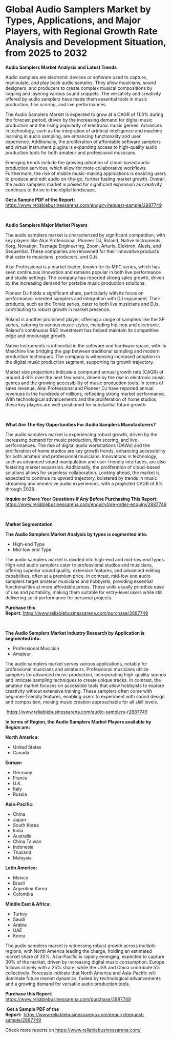 <p><h1>Global Audio Samplers Market by Types, Applications, and Major Players, with Regional Growth Rate Analysis and Development Situation, from 2025 to 2032</h1></p><p><strong>Audio Samplers Market Analysis and Latest Trends</strong></p>
<p><p>Audio samplers are electronic devices or software used to capture, manipulate, and play back audio samples. They allow musicians, sound designers, and producers to create complex musical compositions by looping and layering various sound snippets. The versatility and creativity offered by audio samplers have made them essential tools in music production, film scoring, and live performances.</p><p>The Audio Samplers Market is expected to grow at a CAGR of 11.3% during the forecast period, driven by the increasing demand for digital music production and the rising popularity of electronic music genres. Advances in technology, such as the integration of artificial intelligence and machine learning in audio sampling, are enhancing functionality and user experience. Additionally, the proliferation of affordable software samplers and virtual instrument plugins is expanding access to high-quality audio production tools for both amateur and professional musicians.</p><p>Emerging trends include the growing adoption of cloud-based audio production services, which allow for more collaborative workflows. Furthermore, the rise of mobile music-making applications is enabling users to produce and edit audio on-the-go, further fueling market growth. Overall, the audio samplers market is poised for significant expansion as creativity continues to thrive in the digital landscape.</p></p>
<p><strong>Get a Sample PDF of the Report:&nbsp;</strong> <a href="https://www.reliablebusinessarena.com/enquiry/request-sample/2887749?utm_campaign=3461&utm_medium=2&utm_source=Github&utm_content=ia&utm_term=14032025&utm_id=audio-samplers">https://www.reliablebusinessarena.com/enquiry/request-sample/2887749</a></p>
<p>&nbsp;</p>
<p><strong>Audio Samplers Major Market Players</strong></p>
<p><p>The audio samplers market is characterized by significant competition, with key players like Akai Professional, Pioneer DJ, Roland, Native Instruments, Korg, Novation, Teenage Engineering, Zoom, Arturia, Elektron, Alesis, and Sequential. These companies are renowned for their innovative products that cater to musicians, producers, and DJs.</p><p>Akai Professional is a market leader, known for its MPC series, which has seen continuous innovation and remains popular in both live performance and studio settings. The company has reported strong sales growth, driven by the increasing demand for portable music production solutions.</p><p>Pioneer DJ holds a significant share, particularly with its focus on performance-oriented samplers and integration with DJ equipment. Their products, such as the Toraiz series, cater to both live musicians and DJs, contributing to robust growth in market presence.</p><p>Roland is another prominent player, offering a range of samplers like the SP series, catering to various music styles, including hip-hop and electronic. Roland's continuous R&D investment has helped maintain its competitive edge and encourage growth.</p><p>Native Instruments is influential in the software and hardware space, with its Maschine line bridging the gap between traditional sampling and modern production techniques. The company is witnessing increased adoption in the digital music production segment, supporting its growth trajectory.</p><p>Market size projections indicate a compound annual growth rate (CAGR) of around 4-6% over the next few years, driven by the rise in electronic music genres and the growing accessibility of music production tools. In terms of sales revenue, Akai Professional and Pioneer DJ have reported annual revenues in the hundreds of millions, reflecting strong market performance. With technological advancements and the proliferation of home studios, these key players are well-positioned for substantial future growth.</p></p>
<p>&nbsp;</p>
<p><strong>What Are The Key Opportunities For Audio Samplers Manufacturers?</strong></p>
<p><p>The audio samplers market is experiencing robust growth, driven by the increasing demand for music production, film scoring, and live performances. The rise of digital audio workstations (DAWs) and the proliferation of home studios are key growth trends, enhancing accessibility for both amateur and professional musicians. Innovations in technology, such as advanced sound manipulation and user-friendly interfaces, are also fostering market expansion. Additionally, the proliferation of cloud-based solutions allows for seamless collaboration. Looking ahead, the market is expected to continue its upward trajectory, bolstered by trends in music streaming and immersive audio experiences, with a projected CAGR of 8% through 2028.</p></p>
<p><strong>Inquire or Share Your Questions If Any Before Purchasing This Report:</strong> <a href="https://www.reliablebusinessarena.com/enquiry/pre-order-enquiry/2887749?utm_campaign=3461&utm_medium=2&utm_source=Github&utm_content=ia&utm_term=14032025&utm_id=audio-samplers">https://www.reliablebusinessarena.com/enquiry/pre-order-enquiry/2887749</a></p>
<p>&nbsp;</p>
<p><strong>Market Segmentation</strong></p>
<p><strong>The Audio Samplers Market Analysis by types is segmented into:</strong></p>
<p><ul><li>High-end Type</li><li>Mid-low end Type</li></ul></p>
<p><p>The audio samplers market is divided into high-end and mid-low end types. High-end audio samplers cater to professional studios and musicians, offering superior sound quality, extensive features, and advanced editing capabilities, often at a premium price. In contrast, mid-low end audio samplers target amateur musicians and hobbyists, providing essential functionalities at more affordable prices. These units usually prioritize ease of use and portability, making them suitable for entry-level users while still delivering solid performance for personal projects.</p></p>
<p><strong>Purchase this Report:&nbsp;</strong><a href="https://www.reliablebusinessarena.com/purchase/2887749?utm_campaign=3461&utm_medium=2&utm_source=Github&utm_content=ia&utm_term=14032025&utm_id=audio-samplers">https://www.reliablebusinessarena.com/purchase/2887749</a></p>
<p>&nbsp;</p>
<p><strong>The Audio Samplers Market Industry Research by Application is segmented into:</strong></p>
<p><ul><li>Professional Musician</li><li>Amateur</li></ul></p>
<p><p>The audio samplers market serves various applications, notably for professional musicians and amateurs. Professional musicians utilize samplers for advanced music production, incorporating high-quality sounds and intricate sampling techniques to create unique tracks. In contrast, the amateur market focuses on accessible tools that allow hobbyists to explore creativity without extensive training. These samplers often come with beginner-friendly features, enabling users to experiment with sound design and composition, making music creation approachable for all skill levels.</p></p>
<p><a href="https://www.reliablebusinessarena.com/audio-samplers-r2887749?utm_campaign=3461&utm_medium=2&utm_source=Github&utm_content=ia&utm_term=14032025&utm_id=audio-samplers">&nbsp;https://www.reliablebusinessarena.com/audio-samplers-r2887749</a></p>
<p><strong>In terms of Region, the Audio Samplers Market Players available by Region are:</strong></p>
<p>
    <p> <strong> North America: </strong>
        <ul>
            <li>United States</li>
            <li>Canada</li>
        </ul>
        </p> 
    <p> <strong> Europe: </strong>
        <ul>
            <li>Germany</li>
            <li>France</li>
            <li>U.K.</li>
            <li>Italy</li>
            <li>Russia</li>
        </ul>
        </p> 
    <p> <strong> Asia-Pacific: </strong>
        <ul>
            <li>China</li>
            <li>Japan</li>
            <li>South Korea</li>
            <li>India</li>
            <li>Australia</li>
            <li>China Taiwan</li>
            <li>Indonesia</li>
            <li>Thailand</li>
            <li>Malaysia</li>
        </ul>
        </p> 
    <p> <strong> Latin America: </strong>
        <ul>
            <li>Mexico</li>
            <li>Brazil</li>
            <li>Argentina Korea</li>
            <li>Colombia</li>
        </ul>
        </p> 
    <p> <strong> Middle East & Africa: </strong>
        <ul>
            <li>Turkey</li>
            <li>Saudi</li>
            <li>Arabia</li>
            <li>UAE</li>
            <li>Korea</li>
        </ul>
    </p>
    </p>
<p><p>The audio samplers market is witnessing robust growth across multiple regions, with North America leading the charge, holding an estimated market share of 35%. Asia-Pacific is rapidly emerging, expected to capture 30% of the market, driven by increasing digital music consumption. Europe follows closely with a 25% share, while the USA and China contribute 5% collectively. Forecasts indicate that North America and Asia-Pacific will dominate future market dynamics, fueled by technological advancements and a growing demand for versatile audio production tools.</p></p>
<p><strong>Purchase this Report: </strong><a href="https://www.reliablebusinessarena.com/purchase/2887749?utm_campaign=3461&utm_medium=2&utm_source=Github&utm_content=ia&utm_term=14032025&utm_id=audio-samplers">https://www.reliablebusinessarena.com/purchase/2887749</a></p>
<p>&nbsp;<strong>Get a Sample PDF of the Report:&nbsp;&nbsp;</strong><a href="https://www.reliablebusinessarena.com/enquiry/request-sample/2887749?utm_campaign=3461&utm_medium=2&utm_source=Github&utm_content=ia&utm_term=14032025&utm_id=audio-samplers">https://www.reliablebusinessarena.com/enquiry/request-sample/2887749</a></p>
<p><strong></strong></p>
<p>Check more reports on <a href="https://www.reliablebusinessarena.com/?utm_campaign=3461&utm_medium=2&utm_source=Github&utm_content=ia&utm_term=14032025&utm_id=audio-samplers">https://www.reliablebusinessarena.com/</a></p>
